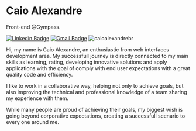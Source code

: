 # Caio Alexandre

Front-end @Gympass.

[![Linkedin Badge](https://img.shields.io/badge/-Caio%20Alexandre-6633cc?style=flat-square&logo=Linkedin&logoColor=white&link=https://www.linkedin.com/in/caioalexandrebr/)](https://www.linkedin.com/in/caioalexandrebr/)
[![Gmail Badge](https://img.shields.io/badge/-contato@caioalexandre.com-6633cc?style=flat-square&logo=Gmail&logoColor=white&link=mailto:caioalexandre.br@gmail.com)](mailto:caioalexandre.br@gmail.com)
<img src="https://komarev.com/ghpvc/?username=caioalexandrebr&label=Profile%20views&color=6633CC&style=flat" alt="caioalexandrebr" />

Hi, my name is Caio Alexandre, an enthusiastic from web interfaces development area. My successfull journey is directly connected to my main skills as learning, rating, developing innovative solutions and apply applications with the goal of comply with end user expectations with a great quality code and efficiency.

I like to work in a collaborative way, helping not only to achieve goals, but also improving the technical and professional knowledge of a team sharing my experience with them.

While many people are proud of achieving their goals, my biggest wish is going beyond corporative expectations, creating a successfull scenario to every one around me.

